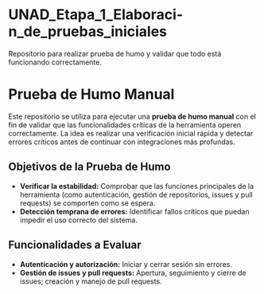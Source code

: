 # UNAD_Etapa_1_Elaboraci-n_de_pruebas_iniciales
Repositorio para realizar prueba de humo y validar que todo está funcionando correctamente.

# Prueba de Humo Manual

Este repositorio se utiliza para ejecutar una **prueba de humo manual** con el fin de validar que las funcionalidades críticas de la herramienta operen correctamente. La idea es realizar una verificación inicial rápida y detectar errores críticos antes de continuar con integraciones más profundas.

## Objetivos de la Prueba de Humo

- **Verificar la estabilidad:** Comprobar que las funciones principales de la herramienta (como autenticación, gestión de repositorios, issues y pull requests) se comporten como se espera.
- **Detección temprana de errores:** Identificar fallos críticos que puedan impedir el uso correcto del sistema.

## Funcionalidades a Evaluar

- **Autenticación y autorización:** Iniciar y cerrar sesión sin errores.
- **Gestión de issues y pull requests:** Apertura, seguimiento y cierre de issues; creación y manejo de pull requests.


